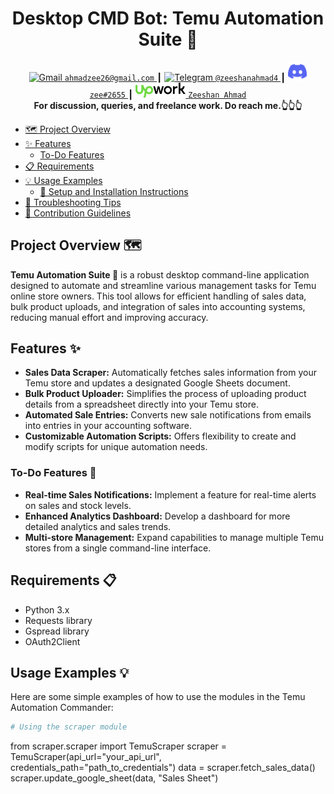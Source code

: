 <h1 align="center">Desktop CMD Bot: Temu Automation Suite 🤖</h1>

<div align="center">
  <a href="https://mail.google.com/mail/u/?authuser=ahmadzee26@gmail.com">
    <img alt="Gmail" width="30px" src="https://edent.github.io/SuperTinyIcons/images/svg/gmail.svg" />
    <code>ahmadzee26@gmail.com</code>
  </a>
  <span> ┃ </span>
  
  <a href="https://t.me/zeeshanahmad4">
    <img alt="Telegram" width="30px" src="https://edent.github.io/SuperTinyIcons/images/svg/telegram.svg" />
    <code>@zeeshanahmad4</code>
  </a>
  <span> ┃ </span>
  
  <a href="https://discord.com">
    <img alt="Discord" width="30px" src="https://github.com/Zeeshanahmad4/RealEstateMate-WhatsApp-Group-Management-Bot/blob/main/discord-icon-svgrepo-com.svg" />
    <code>zee#2655</code>
  </a>
  <span> ┃ </span>
  
  <a href="https://www.upwork.com/freelancers/zeeshanahmad291">
    <img alt="Upwork" width="80px" src="https://github.com/Zeeshanahmad4/Zeeshanahmad4/blob/main/upwork.svg" />
    <code>Zeeshan Ahmad</code>
  </a>
  
  <br />
  <strong>For discussion, queries, and freelance work. Do reach me.👆👆👆</strong>
</div>


- [🗺️ Project Overview](#project-overview-)
- [✨ Features](#features-)
   - [ To-Do Features](#to-do-features-)
- [📋 Requirements](#requirements-)
- [💡 Usage Examples](#usage-examples-)
   - [🚀 Setup and Installation Instructions](#setup-and-installation-instructions-)
- [🔧 Troubleshooting Tips](#troubleshooting-tips-)
- [🤝 Contribution Guidelines](#contribution-guidelines-)


## Project Overview 🗺️
**Temu Automation Suite 🤖** is a robust desktop command-line application designed to automate and streamline various management tasks for Temu online store owners. This tool allows for efficient handling of sales data, bulk product uploads, and integration of sales into accounting systems, reducing manual effort and improving accuracy.

## Features ✨
- **Sales Data Scraper:** Automatically fetches sales information from your Temu store and updates a designated Google Sheets document.
- **Bulk Product Uploader:** Simplifies the process of uploading product details from a spreadsheet directly into your Temu store.
- **Automated Sale Entries:** Converts new sale notifications from emails into entries in your accounting software.
- **Customizable Automation Scripts:** Offers flexibility to create and modify scripts for unique automation needs.

### To-Do Features 📌
- **Real-time Sales Notifications:** Implement a feature for real-time alerts on sales and stock levels.
- **Enhanced Analytics Dashboard:** Develop a dashboard for more detailed analytics and sales trends.
- **Multi-store Management:** Expand capabilities to manage multiple Temu stores from a single command-line interface.

## Requirements 📋
- Python 3.x
- Requests library
- Gspread library
- OAuth2Client

## Usage Examples 💡
Here are some simple examples of how to use the modules in the Temu Automation Commander:

```python
# Using the scraper module
```
from scraper.scraper import TemuScraper scraper = TemuScraper(api\_url="your\_api\_url", credentials\_path="path\_to\_credentials") data = scraper.fetch\_sales\_data() scraper.update\_google\_sheet(data, "Sales Sheet")

